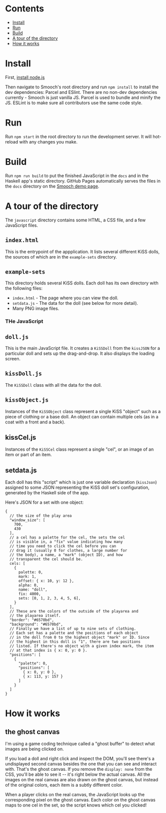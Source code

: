 # Contents

  * [Install](#install)
  * [Run](#run)
  * [Build](#build)
  * [A tour of the directory](#a-tour-of-the-directory)
  * [How it works](#how-it-works)

# Install

First, [install node.js](https://nodejs.org/en/)

Then navigate to Smooch's root directory and run `npm install` to install the dev dependencies: Parcel and ESlint. There
are no non-dev dependencies currently - Smooch is just vanilla JS. Parcel is used to bundle and minify the JS. ESLint is to
make sure all contributors use the same code style.

# Run

Run `npm start` in the root directory to run the development server.
It will hot-reload with any changes you make.

# Build

Run `npm run build` to put the finished JavaScript in the `docs` and in the Haskell app's static directory. 
GitHub Pages automatically serves the files in the `docs` directory on the [Smooch demo page](https://emhoracek.github.io/smooch/).

# A tour of the directory

The `javascript` directory contains some HTML, a CSS file, and a few JavaScript files.

## `index.html`

This is the entrypoint of the appplication. It lists several different KiSS
dolls, the sources of which are in the `example-sets` directory.

## `example-sets`

This directory holds several KiSS dolls. Each doll has its own
directory with the following files:

* `index.html` - The page where you can view the doll.
* `setdata.js` - The data for the doll (see below for more detail).
* Many PNG image files.

### THe JavaScript

## `doll.js`

This is the main JavaScript file. It creates a `KiSSDoll` from the
`kissJSON` for a particular doll and sets up the drag-and-drop. It also
displays the loading screen.

## `kissDoll.js`

The `KiSSDoll` class with all the data for the doll.

## `kissObject.js`

Instances of the `KiSSObject` class represent a single KiSS "object"
such as a piece of clothing or a base doll. An object can contain
multiple cels (as in a coat with a front and a back).

## kissCel.js

Instances of the `KiSSCel` class represent a single "cel", or an
image of an item or part of an item.

## setdata.js

Each doll has this "script" which is just one variable declaration
(`kissJson`) assigned to some JSON representing the KiSS doll set's
 configuration, generated by the Haskell side of the app.

Here's JSON for a set with one object:

```(json)
{
  // the size of the play area
  "window_size": [
    700,
    430
  ],
  // a cel has a palette for the cel, the sets the cel
  // is visible in, a "fix" value indicating how many
  // time you need to click the cel before you can
  // drag it (usually 0 for clothes, a large number for
  // the body), a name, a "mark" (object ID), and how 
  // transparent the cel should be.
  cels: [
    {
      palette: 0,
      mark: 1,
      offset: { x: 10, y: 12 },
      alpha: 0,
      name: "doll",
      fix: 4000,
      sets: [0, 1, 2, 3, 4, 5, 6],
    }
  ],
  // These are the colors of the outside of the playarea and 
  // the playarea itself.
  "border": "#6570bd",
  "background": "#6570bd",
  // Finally we have a list of up to nine sets of clothing. 
  // Each set has a palette and the positions of each object 
  // in the doll from 0 to the highest object "mark" or ID. Since 
  // the highest in this doll is "1", there are two positions 
  // listed. If there's no object with a given index mark, the item 
  // at that index is { x: 0, y: 0 }.
  "positions": [
    {
      "palette": 0,
      "positions": [
        { x: 0, y: 0 },
        { x: 113, y: 157 }
      ]
    }
  ]
}
```

# How it works

## the ghost canvas

I'm using a game coding technique called a "ghost buffer" to detect
what images are being clicked on.

If you load a doll and right click and inspect the DOM, you'll see there's a
undisplayed second canvas besides the one that you can see and interact with.
That's the ghost canvas. If you remove the `display: none` from the CSS, you'll
be able to see it -- it's right below the actual canvas. All the images on the 
real canvas are also drawn on the ghost canvas, but
instead of the original colors, each item is a subtly different color.

When a player clicks on the real canvas, the JavaScript looks up the
corresponding pixel on the ghost canvas. Each color on the ghost canvas maps to
one cel in the set, so the script knows which cel you clicked!
